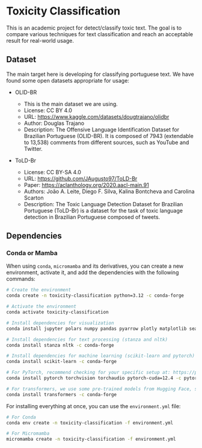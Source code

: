 # Toxicity Classification

This is an academic project for detect/classify toxic text. The goal is to
compare various techniques for text classification and reach an acceptable
result for real-world usage.

## Dataset

The main target here is developing for classifying portuguese text. We have
found some open datasets appropriate for usage:

- OLID-BR
  - This is the main dataset we are using.
  - License: CC BY 4.0
  - URL: <https://www.kaggle.com/datasets/dougtrajano/olidbr>
  - Author: Douglas Trajano
  - Description: The Offensive Language Identification Dataset for Brazilian
    Portuguese (OLID-BR). It is composed of 7943 (extendable to 13,538)
    comments from different sources, such as YouTube and Twitter.

- ToLD-Br
  - License: CC BY-SA 4.0
  - URL: <https://github.com/JAugusto97/ToLD-Br>
  - Paper: <https://aclanthology.org/2020.aacl-main.91>
  - Authors: João A. Leite, Diego F. Silva, Kalina Bontcheva and Carolina Scarton
  - Description: The Toxic Language Detection Dataset for Brazilian Portuguese
    (ToLD-Br) is a dataset for the task of toxic language detection in Brazilian
    Portuguese composed of tweets.

## Dependencies

### Conda or Mamba

When using `conda`, `micromamba` and its derivatives, you can create a new
environment, activate it, and add the dependencies with the following commands:

```bash
# Create the environment
conda create -n toxicity-classification python=3.12 -c conda-forge

# Activate the environment
conda activate toxicity-classification

# Install dependencies for visualization
conda install jupyter polars numpy pandas pyarrow plotly matplotlib seaborn scipy -c conda-forge

# Install dependencies for text processing (stanza and nltk)
conda install stanza nltk -c conda-forge

# Install dependencies for machine learning (scikit-learn and pytorch)
conda install scikit-learn -c conda-forge

# For PyTorch, recommend checking for your specific setup at: https://pytorch.org
conda install pytorch torchvision torchaudio pytorch-cuda=12.4 -c pytorch-nightly -c nvidia

# For transformers, we use some pre-trained models from Hugging Face, so we need to install it
conda install transformers -c conda-forge
```

For installing everything at once, you can use the `environment.yml` file:

```bash
# For Conda
conda env create -n toxicity-classification -f environment.yml

# For Micromamba
micromamba create -n toxicity-classification -f environment.yml
```
